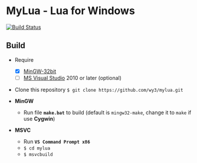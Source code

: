 MyLua - Lua for Windows
===

[![Build Status](https://travis-ci.org/wy3/mylua.svg?branch=master)](https://travis-ci.org/wy3/mylua)

## Build
- Require
	 - [x] [MinGW-32bit](http://www.mingw.org/) 
	 - [ ] [MS Visual Studio](https://www.visualstudio.com/) 2010 or later (optional)

- Clone this repository `$ git clone https://github.com/wy3/mylua.git`

- **MinGW**
	- Run file **`make.bat`** to build (default is `mingw32-make`, change it to `make` if use **Cygwin**)
	
- **MSVC**
	- Run **`VS Command Prompt x86`**
	- `$ cd mylua`
	- `$ msvcbuild`
